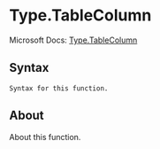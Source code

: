 ---
---

# Type.TableColumn

Microsoft Docs: [Type.TableColumn](https://docs.microsoft.com/en-us/powerquery-m/type-tablecolumn)

## Syntax

```
Syntax for this function.
```

## About

About this function.

